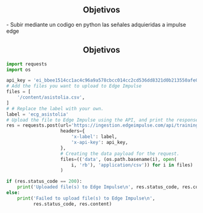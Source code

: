 <a id = "Informe edge impulse" style></a>
<h2 style = "text-align: center;">Objetivos</h2>
- Subir mediante un codigo en python las señales adquieridas a impulse edge <br />

<h2 style = "text-align: center;">Objetivos</h2>

```python
import requests
import os

api_key = 'ei_bbee1514cc1ac4c96a9a578cbcc014cc2cd536dd8321d0b213550afe0b3993be'
# Add the files you want to upload to Edge Impulse
files = [
    '/content/asistolia.csv',
]
# # Replace the label with your own.
label = 'ecg_asistolia'
# Upload the file to Edge Impulse using the API, and print the response.
res = requests.post(url='https://ingestion.edgeimpulse.com/api/training/files',
                    headers={
                        'x-label': label,
                        'x-api-key': api_key,
                    },
                    # Creating the data payload for the request.
                    files=(('data', (os.path.basename(i), open(
                        i, 'rb'), 'application/csv')) for i in files)
                    )

if (res.status_code == 200):
    print('Uploaded file(s) to Edge Impulse\n', res.status_code, res.content)
else:
    print('Failed to upload file(s) to Edge Impulse\n',
          res.status_code, res.content)
```
